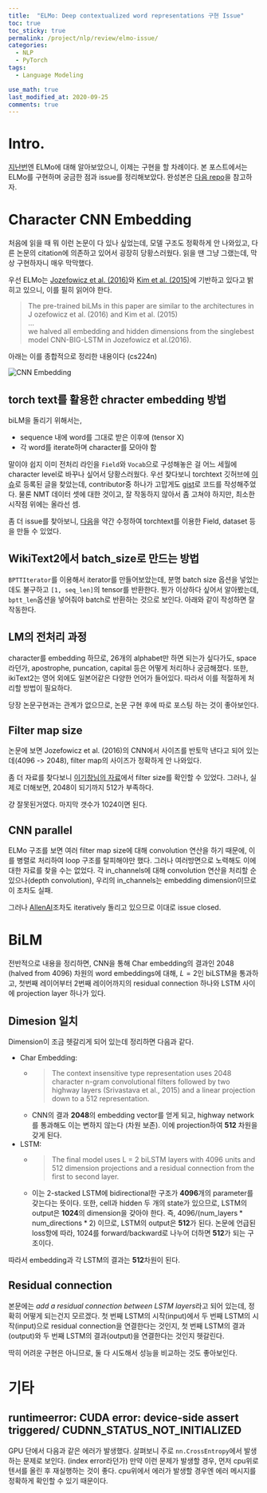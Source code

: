 ```yaml
---
title:  "ELMo: Deep contextualized word representations 구현 Issue"
toc: true
toc_sticky: true
permalink: /project/nlp/review/elmo-issue/
categories:
  - NLP
  - PyTorch
tags:
  - Language Modeling

use_math: true
last_modified_at: 2020-09-25
comments: true
---
```


# Intro.

[지난번](/project/nlp/review/elmo/)엔 ELMo에 대해 알아보았으니, 이제는 구현을 할 차례이다.
본 포스트에서는 ELMo를 구현하며 궁금한 점과 issue를 정리해보았다. 완성본은 [다음 repo](https://github.com/InhyeokYoo/NLP/tree/master/papers/4.ELMo)을 참고하자.

# Character CNN Embedding

처음에 읽을 때 뭐 이런 논문이 다 있나 싶었는데, 모델 구조도 정확하게 안 나와있고, 다른 논문의 citation에 의존하고 있어서 굉장히 당황스러웠다.
읽을 땐 그냥 그랬는데, 막상 구현하자니 매우 막막했다.

우선 ELMo는 [Jozefowicz et al. (2016)](https://arxiv.org/abs/1602.02410)와 [Kim et al. (2015)](https://arxiv.org/pdf/1508.06615.pdf)에 기반하고 있다고 밝히고 있으니, 이를 필히 읽어야 한다.

> The pre-trained biLMs in this paper are similar to the  architectures in  J ozefowicz  et al. (2016) and Kim  et  al.  (2015)  
...  
we halved all embedding and hidden dimensions from the singlebest model CNN-BIG-LSTM in Jozefowicz et al.(2016).

아래는 이를 종합적으로 정리한 내용이다 (cs224n)

![CNN Embedding](https://user-images.githubusercontent.com/47516855/94338680-2b9b6800-002f-11eb-83b3-34f3f5df884d.png)

## torch text를 활용한 chracter embedding 방법

biLM을 돌리기 위해서는, 
- sequence 내에 word를 그대로 받은 이후에 (tensor X)
- 각 word를 iterate하며 character를 모아야 함

말이야 쉽지 이미 전처리 라인을 `Field`와 `Vocab`으로 구성해놓은 걸 어느 세월에 character level로 바꾸나 싶어서 당황스러웠다. 
우선 찾다보니 torchtext 깃허브에 [이슈](https://github.com/pytorch/text/issues/834)로 등록된 글을 찾았는데, contributor중 하나가 고맙게도 [gist](https://gist.github.com/akurniawan/30719686669dced49e7ced720329a616)로 코드를 작성해주었다. 물론 NMT 데이터 셋에 대한 것이고, 잘 작동하지 않아서 좀 고쳐야 하지만, 최소한 시작점 위에는 올라선 셈.

좀 더 issue를 찾아보니, [다음](https://github.com/pytorch/text/issues/444)을 약간 수정하여 torchtext를 이용한 Field, dataset 등을 만들 수 있었다.

## WikiText2에서 batch_size로 만드는 방법

`BPTTIterator`를 이용해서 iterator를 만들어보았는데, 분명 batch size 옵션을 넣었는데도 불구하고 `[1, seq_len]`의 tensor를 반환한다. 뭔가 이상하다 싶어서 알아봤는데, `bptt_len`옵션을 넣어줘야 batch로 반환하는 것으로 보인다. 아래와 같이 작성하면 잘 작동한다.

<script src="https://gist.github.com/InhyeokYoo/827545227b081452cd2345010e23aff8.js"></script>

## LM의 전처리 과정

character를 embedding 하므로, 26개의 alphabet만 하면 되는가 싶다가도, space라던가, apostrophe, puncation, capital 등은 어떻게 처리하나 궁금해졌다. 또한, ikiText2는 영어 외에도 일본어같은 다양한 언어가 들어있다. 따라서 이를 적절하게 처리할 방법이 필요하다.

당장 논문구현과는 관계가 없으므로, 논문 구현 후에 따로 포스팅 하는 것이 좋아보인다.

## Filter map size

논문에 보면 Jozefowicz et al. (2016)의 CNN에서 사이즈를 반토막 낸다고 되어 있는데(4096 -> 2048), filter map의 사이즈가 정확하게 안 나와있다.

좀 더 자료를 찾다보니 [이기창님의 자료](https://github.com/ratsgo/embedding/blob/master/models/bilm/training.py#L114)에서 filter size를 확인할 수 있었다. 
그러나, 실제로 더해보면, 2048이 되기까지 512가 부족하다.

걍 잘못된거였다. 마지막 갯수가 1024이면 된다.

## CNN parallel

ELMo 구조를 보면 여러 filter map size에 대해 convolution 연산을 하기 때문에, 이를 병렬로 처리하여 loop 구조를 탈피해야만 했다.
그러나 여러방면으로 노력해도 이에 대한 자료를 찾을 수는 없었다. 각 in_channels에 대해 convolution 연산을 처리할 순 있으나(depth convolution), 우리의 in_channels는 embedding dimension이므로 이 조차도 실패.

그러나 [AllenAI](https://github.com/allenai/allennlp/blob/master/allennlp/modules/elmo.py#L410)조차도 iteratively 돌리고 있으므로 이대로 issue closed.

# BiLM

전반적으로 내용을 정리하면, CNN을 통해 Char embedding의 결과인 2048 (halved from 4096) 차원의 word embeddings에 대해, $L=2$인 biLSTM을 통과하고, 첫번째 레이어부터 2번째 레이어까지의 residual connection 하나와 LSTM 사이에 projection layer 하나가 있다.

## Dimesion 일치

Dimension이 조금 헷갈리게 되어 있는데 정리하면 다음과 같다.

- Char Embedding:
  - > The context insensitive type representation uses 2048 character n-gram convolutional filters followed by two highway layers (Srivastava et al., 2015) and a linear projection down to a 512 representation.
  - CNN의 결과 **2048**의 embedding vector를 얻게 되고, highway network를 통과해도 이는 변하지 않는다 (차원 보존). 이에 projection하여 **512** 차원을 갖게 된다.
- LSTM:
  - > The final model uses L = 2 biLSTM layers with 4096 units and 512 dimension projections and a residual connection from the first to second layer.
  - 이는 2-stacked LSTM에 bidirectional한 구조가 **4096**개의 parameter를 갖는다는 뜻이다. 또한, cell과 hidden 두 개의 state가 있으므로, LSTM의 output은 **1024**의 dimension을 갖아야 한다. 즉, $4096 / (\text{num_layers} * \text{num_directions} * 2)$ 이므로, LSTM의 output은 **512**가 된다. 논문에 언급된 loss항에 따라, 1024를 forward/backward로 나누어 더하면 **512**가 되는 구조이다.

따라서 embedding과 각 LSTM의 결과는 **512**차원이 된다.

## Residual connection

본문에는 *add a residual connection between LSTM layers*라고 되어 있는데, 정확히 어떻게 되는건지 모르겠다. 첫 번째 LSTM의 시작(input)에서 두 번째 LSTM의 시작(input)으로 residual connection을 연결한다는 것인지, 첫 번째 LSTM의 결과(output)와 두 번째 LSTM의 결과(output)을 연결한다는 것인지 헷갈린다. 

딱히 어려운 구현은 아니므로, 둘 다 시도해서 성능을 비교하는 것도 좋아보인다.

# 기타

## runtimeerror: CUDA error: device-side assert triggered/ CUDNN_STATUS_NOT_INITIALIZED

GPU 단에서 다음과 같은 에러가 발생했다. 살펴보니 주로 `nn.CrossEntropy`에서 발생하는 문제로 보인다. (index error라던가)
만약 이런 문제가 발생할 경우, 먼저 cpu위로 텐서를 올린 후 재실행하는 것이 좋다. cpu위에서 에러가 발생할 경우엔 에러 메시지를 정확하게 확인할 수 있기 때문이다.
